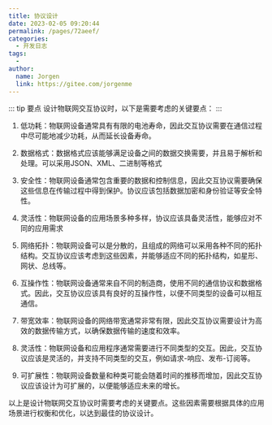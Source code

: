 ```yaml
---
title: 协议设计
date: 2023-02-05 09:20:44
permalink: /pages/72aeef/
categories:
  - 开发日志
tags:
  - 
author: 
  name: Jorgen
  link: https://gitee.com/jorgenme
---
```

::: tip 要点
设计物联网交互协议时，以下是需要考虑的关键要点：
:::

1. 低功耗：物联网设备通常具有有限的电池寿命，因此交互协议需要在通信过程中尽可能地减少功耗，从而延长设备寿命。
   
2. 数据格式：数据格式应该能够满足设备之间的数据交换需要，并且易于解析和处理。可以采用JSON、XML、二进制等格式

3. 安全性：物联网设备通常包含重要的数据和控制信息，因此交互协议需要确保这些信息在传输过程中得到保护。协议应该包括数据加密和身份验证等安全特性。
   
4. 灵活性：物联网设备的应用场景多种多样，协议应该具备灵活性，能够应对不同的应用需求

5. 网络拓扑：物联网设备可以是分散的，且组成的网络可以采用各种不同的拓扑结构。交互协议应该考虑到这些因素，并能够适应不同的拓扑结构，如星形、网状、总线等。

6. 互操作性：物联网设备通常来自不同的制造商，使用不同的通信协议和数据格式。因此，交互协议应该具有良好的互操作性，以便不同类型的设备可以相互通信。

7. 带宽效率：物联网设备的网络带宽通常非常有限，因此交互协议需要设计为高效的数据传输方式，以确保数据传输的速度和效率。

8. 灵活性：物联网设备和应用程序通常需要进行不同类型的交互。因此，交互协议应该是灵活的，并支持不同类型的交互，例如请求-响应、发布-订阅等。

9.  可扩展性：物联网设备数量和种类可能会随着时间的推移而增加，因此交互协议应该设计为可扩展的，以便能够适应未来的增长。

以上是设计物联网交互协议时需要考虑的关键要点。这些因素需要根据具体的应用场景进行权衡和优化，以达到最佳的协议设计。
